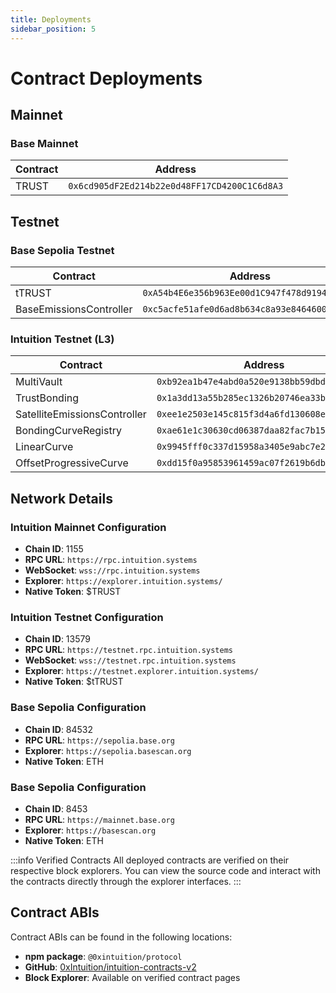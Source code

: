 ```yaml
---
title: Deployments
sidebar_position: 5
---
```


# Contract Deployments

## Mainnet

### Base Mainnet
| Contract | Address |
|----------|---------|
| TRUST | `0x6cd905dF2Ed214b22e0d48FF17CD4200C1C6d8A3` |

## Testnet

### Base Sepolia Testnet
| Contract | Address |
|----------|---------|
| tTRUST | `0xA54b4E6e356b963Ee00d1C947f478d9194a1a210` |
| BaseEmissionsController | `0xc5acfe51afe0d6ad8b634c8a93e8464600719936` |

### Intuition Testnet (L3)
| Contract | Address |
|----------|---------|
| MultiVault | `0xb92ea1b47e4abd0a520e9138bb59dbd1bc6c475b` |
| TrustBonding | `0x1a3dd13a55b285ec1326b20746ea33b077f69e10` |
| SatelliteEmissionsController | `0xee1e2503e145c815f3d4a6fd130608e0c10ba520` |
| BondingCurveRegistry | `0xae61e1c30630cd06387daa82fac7b15c3af8ee14` |
| LinearCurve | `0x9945fff0c337d15958a3405e9abc7e2141df9d05` |
| OffsetProgressiveCurve | `0xdd15f0a95853961459ac07f2619b6db04748da67` |

## Network Details

### Intuition Mainnet Configuration
- **Chain ID**: 1155
- **RPC URL**: `https://rpc.intuition.systems`
- **WebSocket**: `wss://rpc.intuition.systems`
- **Explorer**: `https://explorer.intuition.systems/`
- **Native Token**: $TRUST

### Intuition Testnet Configuration
- **Chain ID**: 13579
- **RPC URL**: `https://testnet.rpc.intuition.systems`
- **WebSocket**: `wss://testnet.rpc.intuition.systems`
- **Explorer**: `https://testnet.explorer.intuition.systems/`
- **Native Token**: $tTRUST

### Base Sepolia Configuration
- **Chain ID**: 84532
- **RPC URL**: `https://sepolia.base.org`
- **Explorer**: `https://sepolia.basescan.org`
- **Native Token**: ETH

### Base Sepolia Configuration
- **Chain ID**: 8453
- **RPC URL**: `https://mainnet.base.org`
- **Explorer**: `https://basescan.org`
- **Native Token**: ETH

:::info Verified Contracts
All deployed contracts are verified on their respective block explorers. You can view the source code and interact with the contracts directly through the explorer interfaces.
:::

## Contract ABIs

Contract ABIs can be found in the following locations:
- **npm package**: `@0xintuition/protocol`
- **GitHub**: [0xIntuition/intuition-contracts-v2](https://github.com/0xIntuition/intuition-contracts-v2)
- **Block Explorer**: Available on verified contract pages
